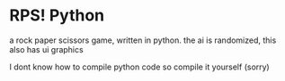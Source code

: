 # RPS! Python
a rock paper scissors game, written in python.
the ai is randomized, this also has ui graphics


I dont know how to compile python code so compile it yourself (sorry)
